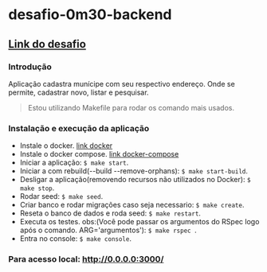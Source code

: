 # desafio-0m30-backend
## [Link do desafio](https://github.com/OM30/desafio-OM30/blob/master/DesafioBackendRuby.md)

### Introdução
  Aplicação cadastra munícipe com seu respectivo endereço. Onde se permite, cadastrar novo, listar e pesquisar.

> Estou utilizando Makefile para rodar os comando mais usados.

### Instalação e execução da aplicação
- Instale o docker. [link docker](https://docs.docker.com/compose/install/)
- Instale o docker compose. [link docker-compose](https://docs.docker.com/compose/install/linux/)
- Iniciar a aplicação: ``$ make start``.
- Iniciar a com rebuild(--build --remove-orphans): ``$ make start-build``.
- Desligar a aplicação(removendo recursos não utilizados no Docker): ``$ make stop``.
- Rodar seed: ``$ make seed``.
- Criar banco e rodar migrações caso seja necessario: ``$ make create``.
- Reseta o banco de dados e roda seed: ``$ make restart``.
- Executa os testes. obs:(Você pode passar os argumentos do RSpec logo após o comando. ARG='argumentos'): ``$ make rspec ``.
- Entra no console: ``$ make console``.

### Para acesso local: http://0.0.0.0:3000/